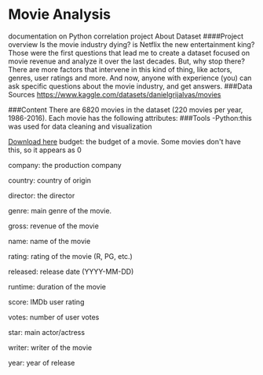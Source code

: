 # Movie Analysis
documentation on Python correlation project
About Dataset
####Project overview
Is the movie industry dying? is Netflix the new entertainment king? Those were the first questions that lead me to create a dataset
focused on movie revenue and analyze it over the last decades. But, why stop there? There are more factors that intervene in this
kind of thing, like actors, genres, user ratings and more. And now, anyone with experience (you) can ask specific questions about the
movie industry, and get answers.
###Data Sources
https://www.kaggle.com/datasets/danielgrijalvas/movies

###Content
There are 6820 movies in the dataset (220 movies per year, 1986-2016). Each movie has the following attributes:
###Tools
-Python:this was used for data cleaning and visualization

[Download here](https://www.anaconda.com/download)
budget: the budget of a movie. Some movies don't have this, so it appears as 0

company: the production company

country: country of origin

director: the director

genre: main genre of the movie.

gross: revenue of the movie

name: name of the movie

rating: rating of the movie (R, PG, etc.)

released: release date (YYYY-MM-DD)

runtime: duration of the movie

score: IMDb user rating

votes: number of user votes

star: main actor/actress

writer: writer of the movie

year: year of release
